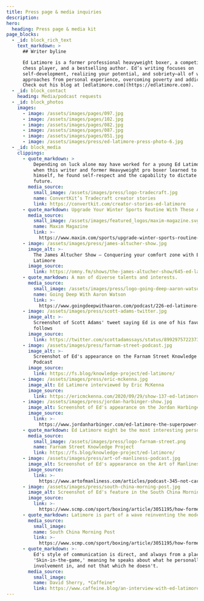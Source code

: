 ```yaml
---
title: Press page & media inquiries
description:
hero:
  heading: Press page & media kit
page_blocks:
  - _id: block_rich_text
    text_markdown: >
      ## Writer byline

      Ed Latimore is a former professional heavyweight boxer, a competitive
      chess player, and a bestselling author. Ed’s writing focuses on
      self-development, realizing your potential, and sobriety—all of which he
      approaches from personal experience, overcoming poverty and addiction.
      Check out his blog at [edlatimore.com](https://edlatimore.com).
  - _id: block_contact
    heading: Media/podcast requests
  - _id: block_photos
    images:
      - image: /assets/images/pages/097.jpg
      - image: /assets/images/pages/102.jpg
      - image: /assets/images/pages/082.jpg
      - image: /assets/images/pages/087.jpg
      - image: /assets/images/pages/051.jpg
      - image: /assets/images/press/ed-latimore-press-photo-6.jpg
  - _id: block_media
    clippings:
      - quote_markdown: >
          Depending on luck alone may have worked for a young Ed Latimore, but
          when this writer and former Heavyweight pro boxer learned to bet on
          himself, he found self-respect and the capability to dictate his own
          future.
        media_source:
          small_image: /assets/images/press/logo-tradecraft.jpg
          name: ConvertKit’s Tradecraft creator stories
          link: https://convertkit.com/creator-stories-ed-latimore
      - quote_markdown: Upgrade Your Winter Sports Routine With These Athlete-Approved Tips
        media_source:
          small_image: /assets/images/featured_logos/maxim-magazine.svg
          name: Maxim Magazine
          link: >-
            https://www.maxim.com/sports/upgrade-winter-sports-routine-with-thc-free-beam-cbd-products
      - image: /assets/images/press/james-altucher-show.jpg
        image_alt: >-
          The James Altucher Show — Conquering your comfort zone with Ed
          Latimore
        image_source:
          link: https://omny.fm/shows/the-james-altucher-show/645-ed-latimore
      - quote_markdown: A man of diverse talents and interests.
        media_source:
          small_image: /assets/images/press/logo-going-deep-aaron-watson.jpg
          name: Going Deep With Aaron Watson
          link: >-
            https://www.goingdeepwithaaron.com/podcast/226-ed-latimore-writer-physicist-and-professional-heavyweight-boxer
      - image: /assets/images/press/scott-adams-twitter.jpg
        image_alt: >-
          Screenshot of Scott Adams' tweet saying Ed is one of his favorite
          follows
        image_source:
          link: https://twitter.com/scottadamssays/status/899297572237344768
      - image: /assets/images/press/farnam-street-podcast.jpg
        image_alt: >-
          Screenshot of Ed's appearance on the Farnam Street Knowledge Project
          Podcast
        image_source:
          link: https://fs.blog/knowledge-project/ed-latimore/
      - image: /assets/images/press/eric-mckenna.jpg
        image_alt: Ed Latimore interviewed by Eric McKenna
        image_source:
          link: https://ericmckenna.com/2020/09/29/show-137-ed-latimore/
      - image: /assets/images/press/jordan-harbinger-show.jpg
        image_alt: Screenshot of Ed's appearance on the Jordan Harbinger Show
        image_source:
          link: >-
            https://www.jordanharbinger.com/ed-latimore-the-superpower-of-ignoring-social-approval/
      - quote_markdown: Ed Latimore might be the most interesting person you'll ever meet.
        media_source:
          small_image: /assets/images/press/logo-farnam-street.png
          name: Farnam Street Knowledge Project
          link: https://fs.blog/knowledge-project/ed-latimore/
      - image: /assets/images/press/art-of-manliness-podcast.jpg
        image_alt: Screenshot of Ed's appearance on the Art of Manliness podcast
        image_source:
          link: >-
            https://www.artofmanliness.com/articles/podcast-345-not-caring-people-think-superpower/
      - image: /assets/images/press/south-china-morning-post.jpg
        image_alt: Screenshot of Ed's feature in the South China Morning Post
        image_source:
          link: >-
            https://www.scmp.com/sport/boxing/article/3051195/how-former-heavyweight-boxer-ed-latimore-found-himself-sobriety-and
      - quote_markdown: Latimore is part of a wave reinventing the modern masculine male.
        media_source:
          small_image:
          name: South China Morning Post
          link: >-
            https://www.scmp.com/sport/boxing/article/3051195/how-former-heavyweight-boxer-ed-latimore-found-himself-sobriety-and
      - quote_markdown: >-
          Ed's style of communication is direct, and always from a place of
          'Skin-in-the-game,' meaning he speaks about what he personally has
          involvement in, and not that which he doesn't.
        media_source:
          small_image:
          name: David Sherry, *Caffeine*
          link: https://www.caffeine.blog/an-interview-with-ed-latimore/
---
```

